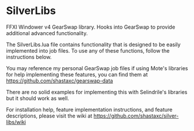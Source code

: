 # SilverLibs
FFXI Windower v4 GearSwap library. Hooks into GearSwap to provide additional advanced functionality.

The SilverLibs.lua file contains functionality that is designed to be easily implemented into job files. To use any of these functions, follow the instructions below.

You may reference my personal GearSwap job files if using Mote's libraries for help implementing these features, you can find them at https://github.com/shastaxc/gearswap-data

There are no solid examples for implementing this with Selindrile's libraries but it should work as well.

For installation help, feature implementation instructions, and feature descriptions, please visit the wiki at https://github.com/shastaxc/silver-libs/wiki
